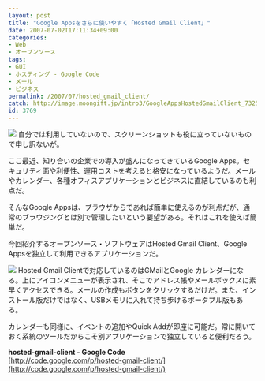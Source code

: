 ```yaml
---
layout: post
title: "Google Appsをさらに使いやすく「Hosted Gmail Client」"
date: 2007-07-02T17:11:34+09:00
categories:
- Web
- オープンソース
tags: 
- GUI
- ホスティング - Google Code
- メール
- ビジネス
permalink: /2007/07/hosted_gmail_client/
catch: http://image.moongift.jp/intro3/GoogleAppsHostedGmailClient_7325/3dsearch4_thumb.png
id: 3769
---
```

[![](http://image.moongift.jp/intro3/GoogleAppsHostedGmailClient_7325/3dsearch3_thumb.png)](http://image.moongift.jp/intro3/GoogleAppsHostedGmailClient_7325/3dsearch32.png) 自分では利用していないので、スクリーンショットも役に立っていないもので申し訳ないが。   
  
ここ最近、知り合いの企業での導入が盛んになってきているGoogle Apps。セキュリティ面や利便性、運用コストを考えると格安になっているようだ。メールやカレンダー、各種オフィスアプリケーションとビジネスに直結しているのも利点だ。   
  
そんなGoogle Appsは、ブラウザからであれば簡単に使えるのが利点だが、通常のブラウジングとは別で管理したいという要望がある。それはこれを使えば簡単だ。   
  
今回紹介するオープンソース・ソフトウェアはHosted Gmail Client、Google Appsを独立して利用できるアプリケーションだ。   
  
<!--more-->  
  
[![](http://image.moongift.jp/intro3/GoogleAppsHostedGmailClient_7325/3dsearch4_thumb.png)](http://image.moongift.jp/intro3/GoogleAppsHostedGmailClient_7325/3dsearch42.png) Hosted Gmail Clientで対応しているのはGMailとGoogle カレンダーになる。上にアイコンメニューが表示され、そこでアドレス帳やメールボックスに素早くアクセスできる。メールの作成もボタンをクリックするだけだ。また、インストール版だけではなく、USBメモリに入れて持ち歩けるポータブル版もある。   
  
カレンダーも同様に、イベントの追加やQuick Addが即座に可能だ。常に開いておく系統のツールだからこそ別アプリケーションで独立していると便利だろう。   
  
**hosted-gmail-client - Google Code**  
[http://code.google.com/p/hosted-gmail-client/](http://code.google.com/p/hosted-gmail-client/)
